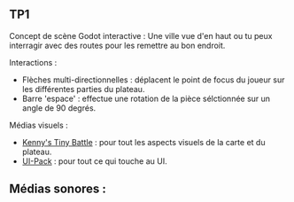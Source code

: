 ## TP1
Concept de scène Godot interactive : 
Une ville vue d'en haut ou tu peux interragir avec des routes pour les remettre au bon endroit.

Interactions :
- Flèches multi-directionnelles : déplacent le point de focus du joueur sur les différentes parties du plateau.
- Barre 'espace' : effectue une rotation de la pièce sélctionnée sur un angle de 90 degrés.

Médias visuels :
- [Kenny's Tiny Battle](https://www.kenney.nl/assets/tiny-battle) : pour tout les aspects visuels de la carte et du plateau.
- [UI-Pack](https://www.kenney.nl/assets/ui-pack) : pour tout ce qui touche au UI.

Médias sonores : 
- 
